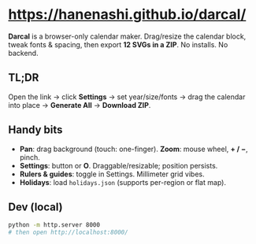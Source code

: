 # https://hanenashi.github.io/darcal/

**Darcal** is a browser-only calendar maker. Drag/resize the calendar block, tweak fonts & spacing, then export **12 SVGs in a ZIP**. No installs. No backend.

## TL;DR
Open the link → click **Settings** → set year/size/fonts → drag the calendar into place → **Generate All** → **Download ZIP**.

## Handy bits
- **Pan**: drag background (touch: one-finger).  **Zoom**: mouse wheel, **+ / −**, pinch.
- **Settings**: button or **O**. Draggable/resizable; position persists.
- **Rulers & guides**: toggle in Settings. Millimeter grid vibes.
- **Holidays**: load `holidays.json` (supports per-region or flat map).

## Dev (local)
```bash
python -m http.server 8000
# then open http://localhost:8000/

